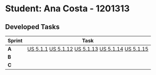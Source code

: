 # Student: Ana Costa - 1201313

## Developed Tasks

| Sprint | Task                                                                                                                                                                                |
|--------|-------------------------------------------------------------------------------------------------------------------------------------------------------------------------------------|
| **A**  | [US 5.1.1](../../sprint%20A/US_5.1.1/readme.md) [US 5.1.12](../../sprint%20A/US_5.1.12/readme.md) [US 5.1.13](../../sprint%20A/US_5.1.13/readme.md) [US 5.1.14](../../sprint%20A/US_5.1.14/readme.md) [US 5.1.15](../../sprint%20A/US_5.1.15/readme.md)                                                                                                                                       |
| **B**  |  |
| **C**  |                        |
